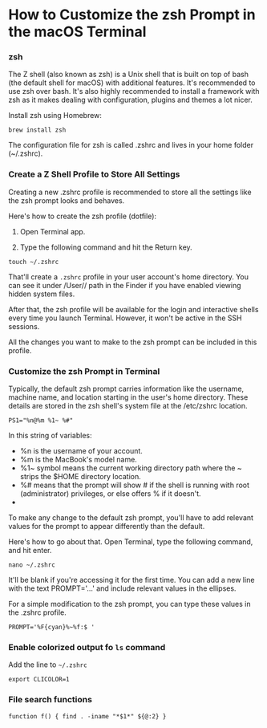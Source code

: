 # How to Customize the zsh Prompt in the macOS Terminal

### zsh

The Z shell (also known as zsh) is a Unix shell that is built on top of bash (the default shell for macOS) with additional features. It's recommended to use zsh over bash. It's also highly recommended to install a framework with zsh as it makes dealing with configuration, plugins and themes a lot nicer.

Install zsh using Homebrew:

``` 
brew install zsh
```

The configuration file for zsh is called .zshrc and lives in your home folder (~/.zshrc).

### Create a Z Shell Profile to Store All Settings
Creating a new .zshrc profile is recommended to store all the settings like the zsh prompt looks and behaves.

Here's how to create the zsh profile (dotfile):

1. Open Terminal app.

2. Type the following command and hit the Return key.

```touch ~/.zshrc```

That'll create a `.zshrc` profile in your user account's home directory. You can see it under /User/<username>/ path in the Finder if you have enabled viewing hidden system files.

After that, the zsh profile will be available for the login and interactive shells every time you launch Terminal. However, it won't be active in the SSH sessions.

All the changes you want to make to the zsh prompt can be included in this profile.


### Customize the zsh Prompt in Terminal

Typically, the default zsh prompt carries information like the username, machine name, and location starting in the user's home directory. These details are stored in the zsh shell's system file at the /etc/zshrc location.

```
PS1="%n@%m %1~ %#"
```

In this string of variables:

 - %n is the username of your account.
 - %m is the MacBook's model name.
 - %1~ symbol means the current working directory path where the ~ strips the $HOME directory location.
 - %# means that the prompt will show # if the shell is running with root (administrator) privileges, or else offers % if it doesn't.
 - 
To make any change to the default zsh prompt, you'll have to add relevant values for the prompt to appear differently than the default.

Here's how to go about that. Open Terminal, type the following command, and hit enter.

``` 
nano ~/.zshrc
```

It'll be blank if you're accessing it for the first time. You can add a new line with the text PROMPT='...' and include relevant values in the ellipses.

For a simple modification to the zsh prompt, you can type these values in the .zshrc profile.

```
PROMPT='%F{cyan}%~%f:$ '
```

### Enable colorized output fo `ls` command
Add the line to `~/.zshrc`

```
export CLICOLOR=1
```

### File search functions

```
function f() { find . -iname "*$1*" ${@:2} }
```
